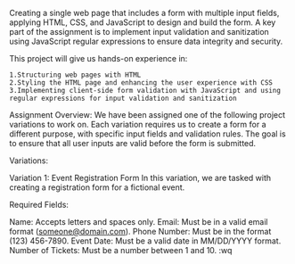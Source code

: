 Creating a single web page that includes a form with multiple input fields, applying HTML, CSS, and JavaScript to design and build the form. A key part of the assignment is to implement input validation and sanitization using JavaScript regular expressions to ensure data integrity and security.

This project will give us hands-on experience in:

    1.Structuring web pages with HTML
    2.Styling the HTML page and enhancing the user experience with CSS
    3.Implementing client-side form validation with JavaScript and using regular expressions for input validation and sanitization

Assignment Overview: We have been assigned one of the following project variations to work on. Each variation requires us to create a form for a different purpose, with specific input fields and validation rules. The goal is to ensure that all user inputs are valid before the form is submitted.

Variations:

Variation 1: Event Registration Form In this variation, we are tasked with creating a registration form for a fictional event.

Required Fields:

Name: Accepts letters and spaces only.
Email: Must be in a valid email format (someone@domain.com).
Phone Number: Must be in the format (123) 456-7890.
Event Date: Must be a valid date in MM/DD/YYYY format.
Number of Tickets: Must be a number between 1 and 10. :wq